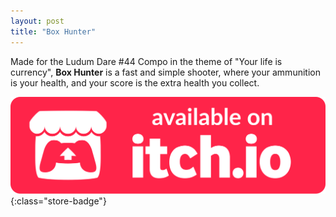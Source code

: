 ```yaml
---
layout: post
title: "Box Hunter"
---
```


Made for the Ludum Dare #44 Compo in the theme of "Your life is currency", **Box Hunter** is a fast and simple shooter, where your ammunition is your health, and your score is the extra health you collect.

[![itch.io Store Link](/assets/media/itch-store-badge.svg)](https://xsoodx.itch.io/box-hunter){:class="store-badge"}